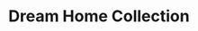 ---
title: "Dream Home Collection"
url: /sterling-heights/dream-home-collection/
shop: Haushaltsartikel
---